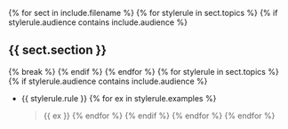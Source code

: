 {% for sect in include.filename %}
    {% for stylerule in sect.topics %}
        {% if stylerule.audience contains include.audience %}
## {{ sect.section }}
{% break %}
        {% endif %}
    {% endfor %}
    {% for stylerule in sect.topics %}
        {% if stylerule.audience contains include.audience %}
* {{ stylerule.rule }}
            {% for ex in stylerule.examples %}
    > {{ ex }}
            {% endfor %}
        {% endif %}
    {% endfor %}
{% endfor %}